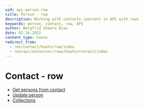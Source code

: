 ```yaml
---
uid: api-person-row
title: Person - row
description: Working with contacts (person) in API with rows
keywords: person, contact, row, API
author: Bergfrid Skaara Dias
date: 02.16.2022
content_type: howto
redirect_from:
  - /en/contact/howto/row/index
  - /en/api/netserver/rows/howto/contact/index
---
```


# Contact - row

* [Get persons from contact][1]
* [Update person][2]
* [Collections][3]

<!-- Referenced links -->
[1]: get-persons-from-contact-rows.md
[2]: update-person-rows.md
[3]: collection.md

